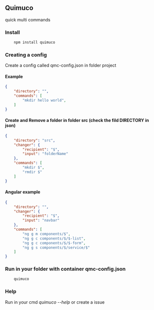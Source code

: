 ## Quimuco
quick multi commands   

### Install
```sh
    npm install quimuco
``` 

### Creating a config
Create a config called qmc-config.json in folder project

#### Example
```json
{
    "directory": "",
    "commands": [
        "mkdir hello world",
    ]
}
```

#### Create and Remove a folder in folder src (check the fild DIRECTORY in json)
```json
{
    "directory": "src",
    "changer": {
        "recipient": "$",
        "input": "folderName"
    },
    "commands": [
        "mkdir $",
        "rmdir $"
    ]
}
```

#### Angular example
```json
{
    "directory": "",
    "changer": {
        "recipient": "$",
        "input": "navbar"
    },
    "commands": [
        "ng g m components/$",
        "ng g c components/$/$-list",
        "ng g c components/$/$-form",
        "ng g s components/$/service/$"
    ]
}
```

### Run in your folder with container qmc-config.json

```sh
    quimuco
```

### Help
Run in your cmd *quimuco --help* or create a issue